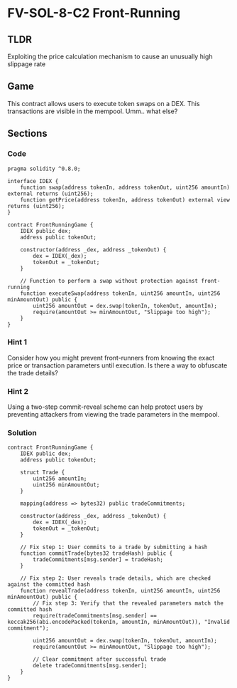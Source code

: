 # FV-SOL-8-C2 Front-Running

## TLDR

Exploiting the price calculation mechanism to cause an unusually high slippage rate

## Game

This contract allows users to execute token swaps on a DEX. This transactions are visible in the mempool. Umm.. what else?

## Sections
### Code
```solidity
pragma solidity ^0.8.0;

interface IDEX {
    function swap(address tokenIn, address tokenOut, uint256 amountIn) external returns (uint256);
    function getPrice(address tokenIn, address tokenOut) external view returns (uint256);
}

contract FrontRunningGame {
    IDEX public dex;
    address public tokenOut;

    constructor(address _dex, address _tokenOut) {
        dex = IDEX(_dex);
        tokenOut = _tokenOut;
    }

    // Function to perform a swap without protection against front-running
    function executeSwap(address tokenIn, uint256 amountIn, uint256 minAmountOut) public {
        uint256 amountOut = dex.swap(tokenIn, tokenOut, amountIn);
        require(amountOut >= minAmountOut, "Slippage too high");
    }
}
```


### Hint 1
Consider how you might prevent front-runners from knowing the exact price or transaction parameters until execution. Is there a way to obfuscate the trade details?


### Hint 2
Using a two-step commit-reveal scheme can help protect users by preventing attackers from viewing the trade parameters in the mempool.


### Solution
```solidity
contract FrontRunningGame {
    IDEX public dex;
    address public tokenOut;

    struct Trade {
        uint256 amountIn;
        uint256 minAmountOut;
    }

    mapping(address => bytes32) public tradeCommitments;

    constructor(address _dex, address _tokenOut) {
        dex = IDEX(_dex);
        tokenOut = _tokenOut;
    }

    // Fix step 1: User commits to a trade by submitting a hash
    function commitTrade(bytes32 tradeHash) public {
        tradeCommitments[msg.sender] = tradeHash;
    }

    // Fix step 2: User reveals trade details, which are checked against the committed hash
    function revealTrade(address tokenIn, uint256 amountIn, uint256 minAmountOut) public {
        // Fix step 3: Verify that the revealed parameters match the committed hash
        require(tradeCommitments[msg.sender] == keccak256(abi.encodePacked(tokenIn, amountIn, minAmountOut)), "Invalid commitment");

        uint256 amountOut = dex.swap(tokenIn, tokenOut, amountIn);
        require(amountOut >= minAmountOut, "Slippage too high");

        // Clear commitment after successful trade
        delete tradeCommitments[msg.sender];
    }
}
```


